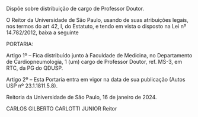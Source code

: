 Dispõe sobre distribuição de cargo de Professor Doutor.

O Reitor da Universidade de São Paulo, usando de suas atribuições legais, nos termos do art 42, I, do Estatuto, e tendo em vista o disposto na Lei nº 14.782/2012, baixa a seguinte

PORTARIA:

Artigo 1º – Fica distribuído junto à Faculdade de Medicina, no Departamento de Cardiopneumologia, 1 (um) cargo de Professor Doutor, ref. MS-3, em RTC, da PG do QDUSP.

Artigo 2º – Esta Portaria entra em vigor na data de sua publicação (Autos USP nº 23.1.1811.5.8).

Reitoria da Universidade de São Paulo, 16 de janeiro de 2024.

CARLOS GILBERTO CARLOTTI JUNIOR
Reitor